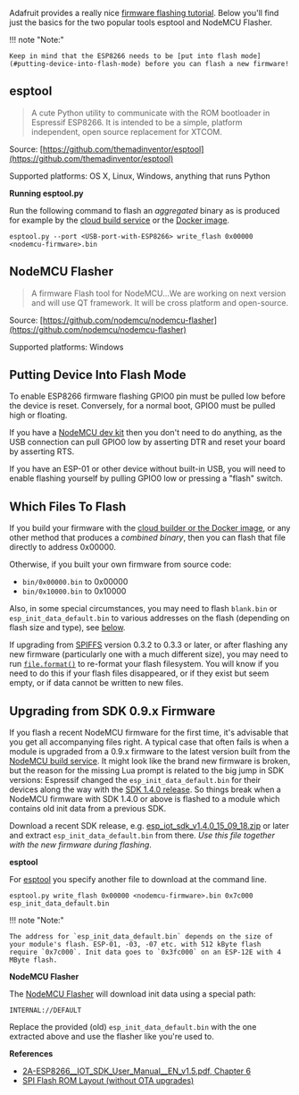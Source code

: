 Adafruit provides a really nice [firmware flashing tutorial](https://learn.adafruit.com/building-and-running-micropython-on-the-esp8266/flash-firmware). Below you'll find just the basics for the two popular tools esptool and NodeMCU Flasher.

!!! note "Note:"

    Keep in mind that the ESP8266 needs to be [put into flash mode](#putting-device-into-flash-mode) before you can flash a new firmware!

## esptool
> A cute Python utility to communicate with the ROM bootloader in Espressif ESP8266. It is intended to be a simple, platform independent, open source replacement for XTCOM.

Source: [https://github.com/themadinventor/esptool](https://github.com/themadinventor/esptool)

Supported platforms: OS X, Linux, Windows, anything that runs Python

**Running esptool.py**

Run the following command to flash an *aggregated* binary as is produced for example by the [cloud build service](build.md#cloud-build-service) or the [Docker image](build.md#docker-image).

`esptool.py --port <USB-port-with-ESP8266> write_flash 0x00000 <nodemcu-firmware>.bin`

## NodeMCU Flasher
> A firmware Flash tool for NodeMCU...We are working on next version and will use QT framework. It will be cross platform and open-source.

Source: [https://github.com/nodemcu/nodemcu-flasher](https://github.com/nodemcu/nodemcu-flasher)

Supported platforms: Windows

## Putting Device Into Flash Mode

To enable ESP8266 firmware flashing GPIO0 pin must be pulled low before the device is reset. Conversely, for a normal boot, GPIO0 must be pulled high or floating.

If you have a [NodeMCU dev kit](https://github.com/nodemcu/nodemcu-devkit-v1.0) then you don't need to do anything, as the USB connection can pull GPIO0 low by asserting DTR and reset your board by asserting RTS.

If you have an ESP-01 or other device without built-in USB, you will need to enable flashing yourself by pulling GPIO0 low or pressing a "flash" switch.

## Which Files To Flash

If you build your firmware with the [cloud builder or the Docker image](build.md), or any other method that produces a *combined binary*, then you can flash that file directly to address 0x00000.

Otherwise, if you built your own firmware from source code:

- `bin/0x00000.bin` to 0x00000
- `bin/0x10000.bin` to 0x10000

Also, in some special circumstances, you may need to flash `blank.bin` or `esp_init_data_default.bin` to various addresses on the flash (depending on flash size and type), see [below](#upgrading-from-sdk-09x-firmware).

If upgrading from [SPIFFS](https://github.com/pellepl/spiffs) version 0.3.2 to 0.3.3 or later, or after flashing any new firmware (particularly one with a much different size), you may need to run [`file.format()`](modules/file.md#fileformat) to re-format your flash filesystem. You will know if you need to do this if your flash files disappeared, or if they exist but seem empty, or if data cannot be written to new files.

## Upgrading from SDK 0.9.x Firmware
If you flash a recent NodeMCU firmware for the first time, it's advisable that you get all accompanying files right. A typical case that often fails is when a module is upgraded from a 0.9.x firmware to the latest version built from the [NodeMCU build service](http://nodemcu-build.com). It might look like the brand new firmware is broken, but the reason for the missing Lua prompt is related to the big jump in SDK versions: Espressif changed the `esp_init_data_default.bin` for their devices along the way with the [SDK 1.4.0 release](http://bbs.espressif.com/viewtopic.php?f=46&t=1124). So things break when a NodeMCU firmware with SDK 1.4.0 or above is flashed to a module which contains old init data from a previous SDK.

Download a recent SDK release, e.g. [esp_iot_sdk_v1.4.0_15_09_18.zip](http://bbs.espressif.com/download/file.php?id=838) or later and extract `esp_init_data_default.bin` from there. *Use this file together with the new firmware during flashing*.

**esptool**

For [esptool](https://github.com/themadinventor/esptool) you specify another file to download at the command line.
```
esptool.py write_flash 0x00000 <nodemcu-firmware>.bin 0x7c000 esp_init_data_default.bin
```

!!! note "Note:"

    The address for `esp_init_data_default.bin` depends on the size of your module's flash. ESP-01, -03, -07 etc. with 512 kByte flash require `0x7c000`. Init data goes to `0x3fc000` on an ESP-12E with 4 MByte flash.

**NodeMCU Flasher**

The [NodeMCU Flasher](https://github.com/nodemcu/nodemcu-flasher) will download init data using a special path:
```
INTERNAL://DEFAULT
```

Replace the provided (old) `esp_init_data_default.bin` with the one extracted above and use the flasher like you're used to.

**References**

* [2A-ESP8266__IOT_SDK_User_Manual__EN_v1.5.pdf, Chapter 6](http://bbs.espressif.com/viewtopic.php?f=51&t=1024)
* [SPI Flash ROM Layout (without OTA upgrades)](https://github.com/esp8266/esp8266-wiki/wiki/Memory-Map#spi-flash-rom-layout-without-ota-upgrades)
